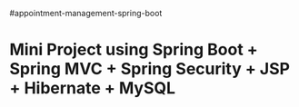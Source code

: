 #appointment-management-spring-boot


# Mini Project using Spring Boot + Spring MVC + Spring Security + JSP + Hibernate + MySQL




